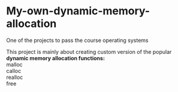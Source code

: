 # My-own-dynamic-memory-allocation
One of the projects to pass the course operating systems

This project is mainly about creating custom version of the popular
<br><b>dynamic memory allocation functions:</b><br>
malloc<br>calloc<br>realloc<br>free<br>
